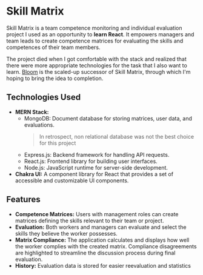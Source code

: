 # Skill Matrix

Skill Matrix is a team competence monitoring and individual evaluation project I used as an opportunity to **learn React**.
It empowers managers and team leads to create competence matrices for evaluating the skills and competences of their team members.

The project died when I got comfortable with the stack and realized that there were more appropriate technologies for the task that I also want to learn.
[Bloom](https://bloom-kappa-flame.vercel.app/) is the scaled-up successor of Skill Matrix, through which I'm hoping to bring the idea to completion.

## Technologies Used

- **MERN Stack:**
  - MongoDB: Document database for storing matrices, user data, and evaluations.
    > In retrospect, non relational database was not the best choice for this project
  - Express.js: Backend framework for handling API requests.
  - React.js: Frontend library for building user interfaces.
  - Node.js: JavaScript runtime for server-side development.
- **Chakra UI:** A component library for React that provides a set of accessible and customizable UI components.

## Features

- **Competence Matrices:** Users with management roles can create matrices defining the skills relevant to their team or project.
- **Evaluation:** Both workers and managers can evaluate and select the skills they believe the worker possesses.
- **Matrix Compliance:** The application calculates and displays how well the worker complies with the created matrix. Compliance disagreements are highlighted to streamline the discussion process during final evaluation.
- **History:** Evaluation data is stored for easier reevaluation and statistics
